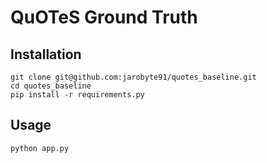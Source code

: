 # QuOTeS Ground Truth

## Installation

    git clone git@github.com:jarobyte91/quotes_baseline.git
    cd quotes_baseline
    pip install -r requirements.py
   
## Usage
 
    python app.py
